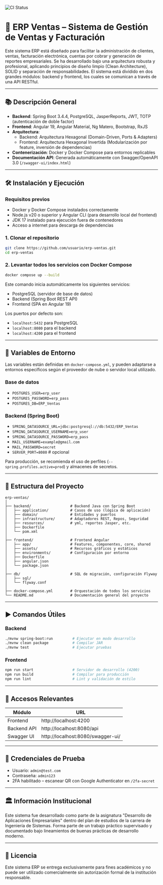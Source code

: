 ![CI Status](https://github.com/EEDS5/ERP_Ventas/actions/workflows/ci.yml/badge.svg)

# 🧾 ERP Ventas – Sistema de Gestión de Ventas y Facturación

Este sistema ERP está diseñado para facilitar la administración de clientes, ventas, facturación electrónica, cuentas por cobrar y generación de reportes empresariales. Se ha desarrollado bajo una arquitectura robusta y profesional, aplicando principios de diseño limpio (Clean Architecture), SOLID y separación de responsabilidades. El sistema está dividido en dos grandes módulos: backend y frontend, los cuales se comunican a través de una API RESTful.

---

## 📚 Descripción General

- **Backend**: Spring Boot 3.4.4, PostgreSQL, JasperReports, JWT, TOTP (autenticación de doble factor)
- **Frontend**: Angular 19, Angular Material, Ng Matero, Bootstrap, RxJS
- **Arquitectura**:
  - Backend: Arquitectura Hexagonal (Domain-Driven, Ports & Adapters)
  - Frontend: Arquitectura Hexagonal Invertida (Modularización por feature, inversión de dependencias)
- **Contenerización**: Docker y Docker Compose para entornos replicables
- **Documentación API**: Generada automáticamente con Swagger/OpenAPI 3.0 (`/swagger-ui/index.html`)

---

## 🛠️ Instalación y Ejecución

### Requisitos previos

- Docker y Docker Compose instalados correctamente
- Node.js v20 o superior y Angular CLI (para desarrollo local del frontend)
- JDK 17 instalado para ejecución fuera de contenedores
- Acceso a internet para descarga de dependencias

### 1. Clonar el repositorio

```bash
git clone https://github.com/usuario/erp-ventas.git
cd erp-ventas
```

### 2. Levantar todos los servicios con Docker Compose

```bash
docker compose up --build
```

Este comando inicia automáticamente los siguientes servicios:
- PostgreSQL (servidor de base de datos)
- Backend (Spring Boot REST API)
- Frontend (SPA en Angular 19)

Los puertos por defecto son:
- `localhost:5432` para PostgreSQL
- `localhost:8080` para el backend
- `localhost:4200` para el frontend

---

## 🔐 Variables de Entorno

Las variables están definidas en `docker-compose.yml`, y pueden adaptarse a entornos específicos según el proveedor de nube o servidor local utilizado.

### Base de datos

- `POSTGRES_USER=erp_user`
- `POSTGRES_PASSWORD=erp_pass`
- `POSTGRES_DB=ERP_Ventas`

### Backend (Spring Boot)

- `SPRING_DATASOURCE_URL=jdbc:postgresql://db:5432/ERP_Ventas`
- `SPRING_DATASOURCE_USERNAME=erp_user`
- `SPRING_DATASOURCE_PASSWORD=erp_pass`
- `MAIL_USERNAME=example@gmail.com`
- `MAIL_PASSWORD=secret`
- `SERVER_PORT=8080` # opcional

Para producción, se recomienda el uso de perfiles (`--spring.profiles.active=prod`) y almacenes de secretos.

---

## 📁 Estructura del Proyecto

```
erp-ventas/
│
├── backend/                  # Backend Java con Spring Boot
│   ├── application/          # Casos de uso (lógica de aplicación)
│   ├── domain/               # Entidades y puertos
│   ├── infrastructure/       # Adaptadores REST, Repos, Seguridad
│   ├── resources/            # yml, reportes Jasper, etc.
│   ├── Dockerfile
│   └── pom.xml
│
├── frontend/                 # Frontend Angular
│   ├── app/                  # Features, componentes, core, shared
│   ├── assets/               # Recursos gráficos y estáticos
│   ├── environments/         # Configuración por entorno
│   ├── Dockerfile
│   ├── angular.json
│   └── package.json
│
├── db/                       # SQL de migración, configuración Flyway
│   ├── sql/
│   └── flyway.conf
│
├── docker-compose.yml        # Orquestación de todos los servicios
└── README.md                 # Documentación general del proyecto
```

---

## ▶️ Comandos Útiles

### Backend

```bash
./mvnw spring-boot:run         # Ejecutar en modo desarrollo
./mvnw clean package           # Compilar JAR
./mvnw test                    # Ejecutar pruebas
```

### Frontend

```bash
npm run start                  # Servidor de desarrollo (4200)
npm run build                  # Compilar para producción
npm run lint                   # Lint y validación de estilo
```

---

## 📌 Accesos Relevantes

| Módulo       | URL                                 |
|--------------|--------------------------------------|
| Frontend     | http://localhost:4200               |
| Backend API  | http://localhost:8080/api           |
| Swagger UI   | http://localhost:8080/swagger-ui/   |

---

## 👤 Credenciales de Prueba

- Usuario: `admin@test.com`
- Contraseña: `admin123`
- 2FA habilitado – escanear QR con Google Authenticator en `/2fa-secret`

---

## 🏛️ Información Institucional

Este sistema fue desarrollado como parte de la asignatura "Desarrollo de Aplicaciones Empresariales" dentro del plan de estudios de la carrera de Ingeniería de Sistemas. Forma parte de un trabajo práctico supervisado y documentado bajo lineamientos de buenas prácticas de desarrollo moderno.

---

## 📄 Licencia

Este sistema ERP se entrega exclusivamente para fines académicos y no puede ser utilizado comercialmente sin autorización formal de la institución responsable.
